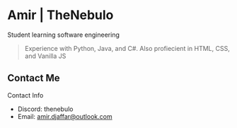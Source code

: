 # Amir | TheNebulo

Student learning software engineering
> Experience with Python, Java, and C#.
> Also profiecient in HTML, CSS, and Vanilla JS

## Contact Me

Contact Info
- Discord: thenebulo
- Email: amir.djaffar@outlook.com
